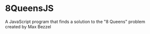 # 8QueensJS
A JavaScript program that finds a solution to the "8 Queens" problem created by Max Bezzel
